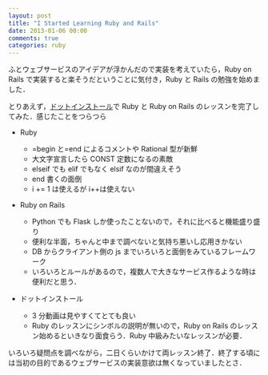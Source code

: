 ```yaml
---
layout: post
title: "I Started Learning Ruby and Rails"
date: 2013-01-06 00:00
comments: true
categories: ruby
---
```


ふとウェブサービスのアイデアが浮かんだので実装を考えていたら，Ruby on Rails で実装すると楽そうだということに気付き，Ruby と Rails の勉強を始めました．

とりあえず，[ドットインストール](https://dotinstall.com/)で Ruby と Ruby on Rails のレッスンを完了してみた．感じたことをつらつら

- Ruby

  - =begin と=end によるコメントや Rational 型が新鮮
  - 大文字宣言したら CONST 定数になるの素敵
  - elseif でも elif でもなく elsif なのが間違えそう
  - end 書くの面倒
  - i += 1 は使えるが i++は使えない

- Ruby on Rails

  - Python でも Flask しか使ったことないので，それに比べると機能盛り盛り
  - 便利な半面，ちゃんと中まで調べないと気持ち悪いし応用きかない
  - DB からクライアント側の js までいろいろと面倒をみているフレームワーク
  - いろいろとルールがあるので，複数人で大きなサービス作るような時は便利だと思う．

- ドットインストール

  - 3 分動画は見やすくてとても良い
  - Ruby のレッスンにシンボルの説明が無いので，Ruby on Rails のレッスン始めるといきなり面食らう．Ruby 中級みたいなレッスンが必要．

いろいろ疑問点を調べながら，二日くらいかけて両レッスン終了．終了する頃には当初の目的であるウェブサービスの実装意欲は無くなっていましたとさ．
